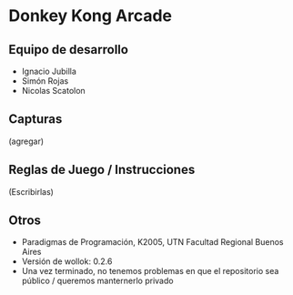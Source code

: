 # Donkey Kong Arcade

## Equipo de desarrollo

- Ignacio Jubilla
- Simón Rojas
- Nicolas Scatolon

## Capturas

(agregar)
## Reglas de Juego / Instrucciones
(Escribirlas)
## Otros
- Paradigmas de Programación, K2005, UTN Facultad Regional Buenos Aires 
- Versión de wollok: 0.2.6
- Una vez terminado, no tenemos problemas en que el repositorio sea público / queremos manternerlo privado
